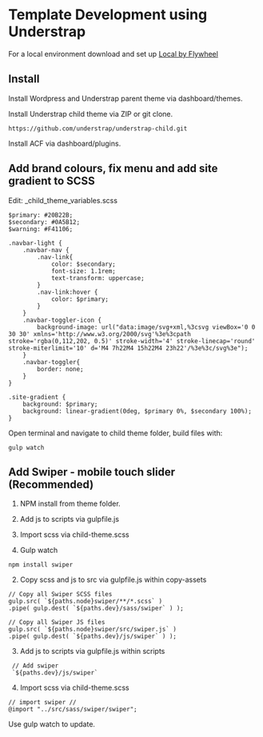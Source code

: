 # Template Development using Understrap

For a local environment download and set up [Local by Flywheel](https://local.getflywheel.com/)

## Install

Install Wordpress and Understrap parent theme via dashboard/themes.

Install Understrap child theme via ZIP or git clone.

```
https://github.com/understrap/understrap-child.git
```

Install ACF via dashboard/plugins.

## Add brand colours, fix menu and add site gradient to SCSS

Edit:  _child_theme_variables.scss


```
$primary: #20B22B;
$secondary: #0A5B12;
$warning: #F41106;

.navbar-light {
    .navbar-nav {
        .nav-link{
            color: $secondary;
            font-size: 1.1rem;
            text-transform: uppercase;
        }
        .nav-link:hover {
            color: $primary;
        }
    }
    .navbar-toggler-icon {
        background-image: url("data:image/svg+xml,%3csvg viewBox='0 0 30 30' xmlns='http://www.w3.org/2000/svg'%3e%3cpath stroke='rgba(0,112,202, 0.5)' stroke-width='4' stroke-linecap='round' stroke-miterlimit='10' d='M4 7h22M4 15h22M4 23h22'/%3e%3c/svg%3e"); 
    }
    .navbar-toggler{
        border: none;
    }   
}

.site-gradient {
    background: $primary;
    background: linear-gradient(0deg, $primary 0%, $secondary 100%);
}
```

Open terminal and navigate to child theme folder, build files with:



```
gulp watch
```

## Add Swiper - mobile touch slider (Recommended)

1. NPM install from theme folder.



3. Add js to scripts via gulpfile.js

4. Import scss via child-theme.scss

5. Gulp watch


```
npm install swiper
```
2. Copy scss and js to src via gulpfile.js within copy-assets
```
// Copy all Swiper SCSS files
gulp.src( `${paths.node}swiper/**/*.scss` )
.pipe( gulp.dest( `${paths.dev}/sass/swiper` ) );

// Copy all Swiper JS files
gulp.src( `${paths.node}swiper/src/swiper.js` )
.pipe( gulp.dest( `${paths.dev}/js/swiper` ) );

```
3. Add js to scripts via gulpfile.js within scripts

```
 // Add swiper
 `${paths.dev}/js/swiper`

```
4. Import scss via child-theme.scss

```
// import swiper //
@import "../src/sass/swiper/swiper";   

```
Use gulp watch to update.

